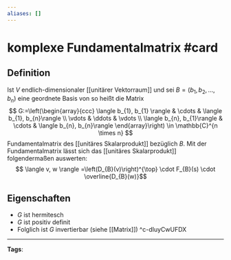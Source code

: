 ```yaml
---
aliases: []
---
```


# komplexe Fundamentalmatrix #card
## Definition
Ist $V$ endlich-dimensionaler [[unitärer Vektorraum]] und sei $B=\left(b_{1}, b_{2}, \ldots, b_{n}\right)$ eine geordnete Basis von so heißt die Matrix
$$
G:=\left(\begin{array}{ccc}
\langle b_{1}, b_{1} \rangle & \cdots & \langle b_{1}, b_{n}\rangle \\
\vdots & \ddots & \vdots \\
\langle b_{n}, b_{1}\rangle & \cdots & \langle b_{n}, b_{n}\rangle
\end{array}\right) \in \mathbb{C}^{n \times n}
$$
Fundamentalmatrix des [[unitäres Skalarprodukt]] bezüglich $B$. Mit der Fundamentalmatrix lässt sich das [[unitäres Skalarprodukt]] folgendermaßen auswerten:
$$ \langle v, w \rangle =\left(D_{B}(v)\right)^{\top} \cdot F_{B}(s) \cdot \overline{D_{B}(w)}$$
## Eigenschaften
- $G$ ist hermitesch 
- $G$ ist positiv definit
- Folglich ist $G$ invertierbar (siehe [[Matrix]]) 
^c-dIuyCwUFDX
---
**Tags**: 